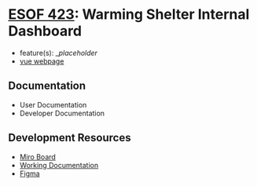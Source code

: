 # <ins>ESOF 423</ins>: Warming Shelter Internal Dashboard
+ feature(s): __placeholder_
+ [vue webpage](warming_shelter)
## Documentation 
+ User Documentation
+ Developer Documentation
## Development Resources 
+ [Miro Board](https://miro.com/app/board/uXjVNwgTvPg=/)
+ [Working Documentation](https://docs.google.com/document/d/1mHYhYd9OutI6fMArA5x8P96BLqI7eUwn0tWa3hMybOA/edit)
+ [Figma](https://www.figma.com/files/team/1336392980857342986/ESOF-423?fuid=1336393361179259357)
